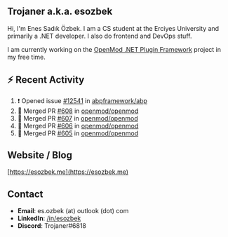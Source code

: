 ##  Trojaner a.k.a. esozbek
Hi, I'm Enes Sadık Özbek. I am a CS student at the Erciyes University and primarily a .NET developer. I also do frontend and DevOps stuff.

I am currently working on the [OpenMod .NET Plugin Framework](https://github.com/openmod/openmod) project in my free time. 

## :zap: Recent Activity

<!--START_SECTION:activity-->
1. ❗️ Opened issue [#12541](https://github.com/abpframework/abp/issues/12541) in [abpframework/abp](https://github.com/abpframework/abp)
2. 🎉 Merged PR [#608](https://github.com/openmod/openmod/pull/608) in [openmod/openmod](https://github.com/openmod/openmod)
3. 🎉 Merged PR [#607](https://github.com/openmod/openmod/pull/607) in [openmod/openmod](https://github.com/openmod/openmod)
4. 🎉 Merged PR [#606](https://github.com/openmod/openmod/pull/606) in [openmod/openmod](https://github.com/openmod/openmod)
5. 🎉 Merged PR [#605](https://github.com/openmod/openmod/pull/605) in [openmod/openmod](https://github.com/openmod/openmod)
<!--END_SECTION:activity-->

## Website / Blog
[https://esozbek.me](https://esozbek.me)

## Contact
- **Email**: es.ozbek (at) outlook (dot) com
- **LinkedIn**: [/in/esozbek](https://linkedin.com/in/esozbek)
- **Discord**: Trojaner#6818
